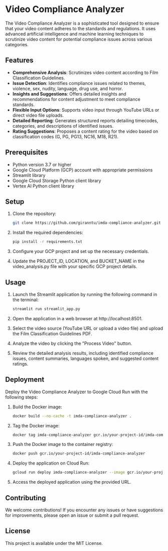 # Video Compliance Analyzer

The Video Compliance Analyzer is a sophisticated tool designed to ensure that your video content adheres to the standards and regulations. It uses advanced artificial intelligence and machine learning techniques to scrutinize video content for potential compliance issues across various categories.

## Features

- **Comprehensive Analysis**: Scrutinizes video content according to Film Classification Guidelines.
- **Issue Detection**: Identifies compliance issues related to themes, violence, sex, nudity, language, drug use, and horror.
- **Insights and Suggestions**: Offers detailed insights and recommendations for content adjustment to meet compliance standards.
- **Flexible Input Options**: Supports video input through YouTube URLs or direct video file uploads.
- **Detailed Reporting**: Generates structured reports detailing timecodes, categories, and descriptions of identified issues.
- **Rating Suggestions**: Proposes a content rating for the video based on classification codes (G, PG, PG13, NC16, M18, R21).

## Prerequisites

- Python version 3.7 or higher
- Google Cloud Platform (GCP) account with appropriate permissions
- Streamlit library
- Google Cloud Storage Python client library
- Vertex AI Python client library

## Setup

1. Clone the repository:
    ```bash
    git clone https://github.com/giranntu/imda-compliance-analyzer.git
    ```

2. Install the required dependencies:
    ```bash
    pip install -r requirements.txt
    ```

3. Configure your GCP project and set up the necessary credentials.

4. Update the PROJECT_ID, LOCATION, and BUCKET_NAME in the video_analysis.py file with your specific GCP project details.

## Usage

1. Launch the Streamlit application by running the following command in the terminal:
    ```bash
    streamlit run streamlit_app.py
    ```

2. Open the application in a web browser at http://localhost:8501.

3. Select the video source (YouTube URL or upload a video file) and upload the Film Classification Guidelines PDF.

4. Analyze the video by clicking the "Process Video" button.

5. Review the detailed analysis results, including identified compliance issues, content summaries, languages spoken, and suggested content ratings.

## Deployment

Deploy the Video Compliance Analyzer to Google Cloud Run with the following steps:

1. Build the Docker image:
    ```bash
    docker build --no-cache -t imda-compliance-analyzer .
    ```

2. Tag the Docker image:
    ```bash
    docker tag imda-compliance-analyzer gcr.io/your-project-id/imda-compliance-analyzer
    ```

3. Push the Docker image to the container registry:
    ```bash
    docker push gcr.io/your-project-id/imda-compliance-analyzer
    ```

4. Deploy the application on Cloud Run:
    ```bash
    gcloud run deploy imda-compliance-analyzer --image gcr.io/your-project-id/imda-compliance-analyzer --platform managed --region your-region --allow-unauthenticated
    ```

5. Access the deployed application using the provided URL.

## Contributing

We welcome contributions! If you encounter any issues or have suggestions for improvements, please open an issue or submit a pull request.

## License

This project is available under the MIT License.
